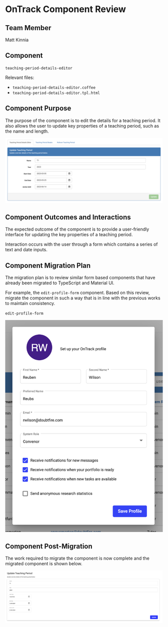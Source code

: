 # OnTrack Component Review

## Team Member

Matt Kinnia

## Component

`teaching-period-details-editor`

Relevant files:

- `teaching-period-details-editor.coffee`
- `teaching-period-details-editor.tpl.html`

## Component Purpose

The purpose of the component is to edit the details for a teaching period. It also allows the user
to update key properties of a teaching period, such as the name and length.

![teaching-period-details-editor](Resources/teaching-period-details-editor.png)

## Component Outcomes and Interactions

The expected outcome of the component is to provide a user-friendly interface for updating the key
properties of a teaching period.

Interaction occurs with the user through a form which contains a series of text and date inputs.

## Component Migration Plan

The migration plan is to review similar form based components that have already been migrated to
TypeScript and Material UI.

For example, the `edit-profile-form` component. Based on this review, migrate the component in such
a way that is in line with the previous works to maintain consistency.

`edit-profile-form`

![edit-profile-form](Resources/edit-profile-form.png)

## Component Post-Migration

The work required to migrate the component is now complete and the migrated component is shown
below.

![teaching-period-details-editor-migrated](Resources/teaching-period-details-editor-migrated.png)
